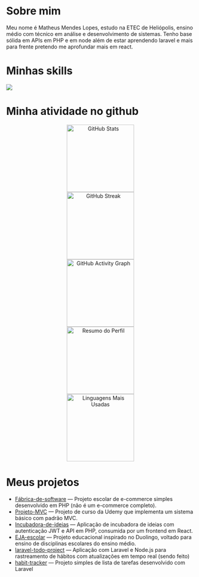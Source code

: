 # Sobre mim

Meu nome é Matheus Mendes Lopes, estudo na ETEC de Heliópolis, ensino médio com técnico em análise e desenvolvimento de sistemas. Tenho base sólida em APIs em PHP e em node além de estar aprendendo laravel e mais para frente pretendo me aprofundar mais em react. 

# Minhas skills

<img src="https://skillicons.dev/icons?i=html,css,js,bootstrap,nodejs,express,mysql,php,laravel,docker,git&theme=dark" />

# Minha atividade no github

<div align="center">

<img src="https://github-readme-stats.vercel.app/api?username=MatheusMendesL&show_icons=true&theme=dark&hide_title=true&hide=contribs&count_private=true" alt="GitHub Stats" height="180" />
<br>
<img src="https://github-readme-streak-stats.herokuapp.com/?user=MatheusMendesL&theme=dark" alt="GitHub Streak" height="180"/>
<br>
<img src="https://github-readme-activity-graph.vercel.app/graph?username=MatheusMendesL&theme=github-compact" alt="GitHub Activity Graph" height="180"/>
<br>
<img src="https://github-profile-summary-cards.vercel.app/api/cards/profile-details?username=MatheusMendesL&theme=github_dark" alt="Resumo do Perfil" height="180"/>
<br>
<img src="https://github-readme-stats.vercel.app/api/top-langs/?username=MatheusMendesL&layout=compact&theme=dark" alt="Linguagens Mais Usadas" height="180"/>
</div>

# Meus projetos

- [Fábrica-de-software](https://github.com/MatheusMendesL/Software-Factory) — Projeto escolar de e-commerce simples desenvolvido em PHP (não é um e-commerce completo).
- [Projeto-MVC](https://github.com/MatheusMendesL/Project-course-MVC) — Projeto de curso da Udemy que implementa um sistema básico com padrão MVC.
- [Incubadora-de-ideias](https://github.com/MatheusMendesL/Idea-incubator) — Aplicação de incubadora de ideias com autenticação JWT e API em PHP, consumida por um frontend em React.
- [EJA-escolar](https://github.com/MatheusMendesL/EJA-school) — Projeto educacional inspirado no Duolingo, voltado para ensino de disciplinas escolares do ensino médio.
- [laravel-todo-project](https://github.com/MatheusMendesL/laravel-to-do-project) — Aplicação com Laravel e Node.js para rastreamento de hábitos com atualizações em tempo real (sendo feito)
- [habit-tracker](https://github.com/MatheusMendesL/Habit-tracker-not-complete) — Projeto simples de lista de tarefas desenvolvido com Laravel
